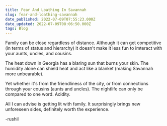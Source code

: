 ```yaml
---
title: Fear And Loathing In Savannah
slug: fear-and-loathing-savannah
date_published: 2022-07-09T07:55:23.000Z
date_updated: 2022-07-09T08:06:50.000Z
tags: Blog
---
```


Family can be close regardless of distance. Although it can get competitive (in terms of status and hierarchy) it doesn't make it less fun to imteract with your aunts, uncles, and cousins.  

The heat down in Georgia has a blaring sun that burns your skin. The humidity alone can shield heat and act like a blanket (making Savannah more unbearable). 

Yet whether it's from the friendliness of the city, or from connections through your cousins (aunts and uncles). The nightlife can only be compared to one word. Acidity.

All I can advise is getting lit with family. It surprisingly brings new unforeseen sides, definitely worth the experience. 

-rushil
